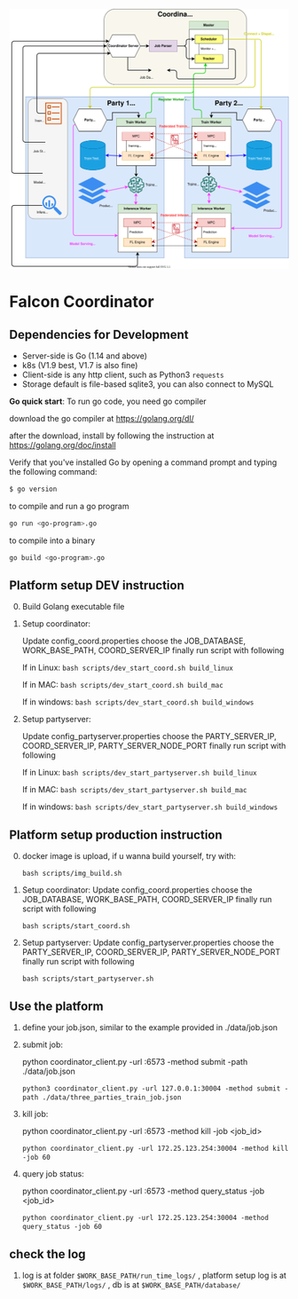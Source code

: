 <!-- ![Alt text](https://github.com/lemonviv/falcon/blob/dev/src/coordinator/photos/db.png) -->
![Falcon Platform Architecture](./imgs/Falcon_Sys_Archi_Dec21version.svg)

# Falcon Coordinator

## Dependencies for Development

- Server-side is Go (1.14 and above)
- k8s (V1.9 best, V1.7 is also fine)
- Client-side is any http client, such as Python3 `requests`
- Storage default is file-based sqlite3, you can also connect to MySQL

**Go quick start**:
To run go code, you need go compiler

download the go compiler at https://golang.org/dl/

after the download, install by following the instruction at https://golang.org/doc/install

Verify that you've installed Go by opening a command prompt and typing the following command:
```sh
$ go version
```

to compile and run a go program
```sh
go run <go-program>.go
```

to compile into a binary
```sh
go build <go-program>.go
```


## Platform setup DEV instruction

0. Build Golang executable file
   


1. Setup coordinator:
    
    Update config_coord.properties
    choose the JOB_DATABASE, WORK_BASE_PATH, COORD_SERVER_IP
    finally run script with following
    
   If in Linux:
       ```
       bash scripts/dev_start_coord.sh build_linux
       ```
       
   If in MAC:
          ```
          bash scripts/dev_start_coord.sh build_mac
          ```
       
   If in windows:
          ```
          bash scripts/dev_start_coord.sh build_windows
          ```
          

2. Setup partyserver:
    
    Update config_partyserver.properties
    choose the PARTY_SERVER_IP, COORD_SERVER_IP, PARTY_SERVER_NODE_PORT
    finally run script with following
    
   If in Linux:
       ```
       bash scripts/dev_start_partyserver.sh build_linux
       ```
       
   If in MAC:
          ```
          bash scripts/dev_start_partyserver.sh build_mac
          ```
       
   If in windows:
          ```
          bash scripts/dev_start_partyserver.sh build_windows
          ```

## Platform setup production instruction

0. docker image is upload, if u wanna build yourself, try with:

   ```
   bash scripts/img_build.sh
   ```

1. Setup coordinator:
    Update config_coord.properties
    choose the JOB_DATABASE, WORK_BASE_PATH, COORD_SERVER_IP
    finally run script with following
    
    ```
    bash scripts/start_coord.sh
    ```

2. Setup partyserver:
    Update config_partyserver.properties
    choose the PARTY_SERVER_IP, COORD_SERVER_IP, PARTY_SERVER_NODE_PORT
    finally run script with following

    ```
    bash scripts/start_partyserver.sh
    ```
      
## Use the platform

1. define your job.json, similar to the example provided in ./data/job.json

2. submit job:
    
    python coordinator_client.py -url <ip url of coordinator>:6573 -method submit -path ./data/job.json
    
    ```
    python3 coordinator_client.py -url 127.0.0.1:30004 -method submit -path ./data/three_parties_train_job.json
    ```


3. kill job:
    
    python coordinator_client.py -url <ip url of coordinator>:6573 -method kill -job <job_id>
    
    ```
    python coordinator_client.py -url 172.25.123.254:30004 -method kill -job 60
    ```

4. query job status:
    
    python coordinator_client.py -url <ip url of coordinator>:6573 -method query_status -job <job_id>
    
    ```
    python coordinator_client.py -url 172.25.123.254:30004 -method query_status -job 60
    ```

## check the log

1.  log is at folder `$WORK_BASE_PATH/run_time_logs/` , 
    platform setup log is at `$WORK_BASE_PATH/logs/` ,
    db is at     `$WORK_BASE_PATH/database/` 
